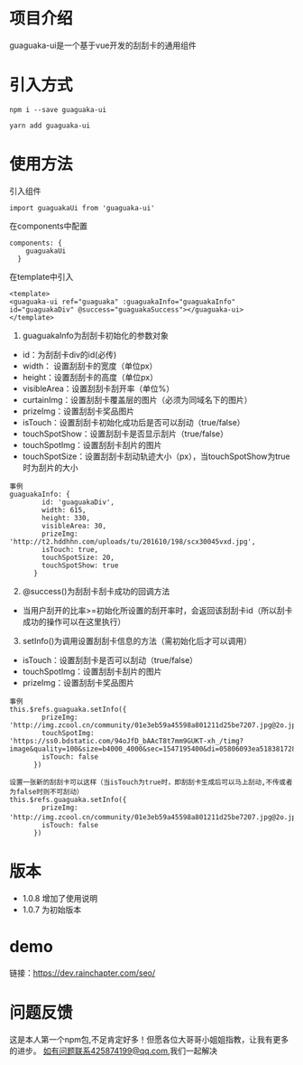 # 项目介绍
guaguaka-ui是一个基于vue开发的刮刮卡的通用组件

# 引入方式

```
npm i --save guaguaka-ui
```

```
yarn add guaguaka-ui
```
# 使用方法
引入组件

```
import guaguakaUi from 'guaguaka-ui'

```
在components中配置

```
components: {
    guaguakaUi
  }
```

在template中引入
```
<template>
<guaguaka-ui ref="guaguaka" :guaguakaInfo="guaguakaInfo" id="guaguakaDiv" @success="guaguakaSuccess"></guaguaka-ui>
</template>
```
1. guaguakaInfo为刮刮卡初始化的参数对象
-  id：为刮刮卡div的id(必传)
-  width： 设置刮刮卡的宽度（单位px）
-  height：设置刮刮卡的高度（单位px）
-  visibleArea：设置刮刮卡刮开率（单位%）
-  curtainImg：设置刮刮卡覆盖层的图片（必须为同域名下的图片）
-  prizeImg：设置刮刮卡奖品图片
-  isTouch：设置刮刮卡初始化成功后是否可以刮动（true/false）
-  touchSpotShow：设置刮刮卡是否显示刮片（true/false）
-  touchSpotImg：设置刮刮卡刮片的图片
-  touchSpotSize：设置刮刮卡刮动轨迹大小（px），当touchSpotShow为true时为刮片的大小

```
事例
guaguakaInfo: {
        id: 'guaguakaDiv',
        width: 615,
        height: 330,
        visibleArea: 30,
        prizeImg: 'http://t2.hddhhn.com/uploads/tu/201610/198/scx30045vxd.jpg',
        isTouch: true,
        touchSpotSize: 20,
        touchSpotShow: true
      }
```

2. @success()为刮刮卡刮卡成功的回调方法
- 当用户刮开的比率>=初始化所设置的刮开率时，会返回该刮刮卡id（所以刮卡成功的操作可以在这里执行）
3. setInfo()为调用设置刮刮卡信息的方法（需初始化后才可以调用）
-  isTouch：设置刮刮卡是否可以刮动（true/false）
-  touchSpotImg：设置刮刮卡刮片的图片
-  prizeImg：设置刮刮卡奖品图片

```
事例
this.$refs.guaguaka.setInfo({
        prizeImg: 'http://img.zcool.cn/community/01e3eb59a45598a801211d25be7207.jpg@2o.jpg',
        touchSpotImg: 'https://ss0.bdstatic.com/94oJfD_bAAcT8t7mm9GUKT-xh_/timg?image&quality=100&size=b4000_4000&sec=1547195400&di=05806093ea518381728dd6506565ce8b&src=http://img4q.duitang.com/uploads/item/201109/02/20110902193607_CPrxv.thumb.700_0.jpg',
        isTouch: false
      })

设置一张新的刮刮卡可以这样（当isTouch为true时，即刮刮卡生成后可以马上刮动,不传或者为false时则不可刮动）
this.$refs.guaguaka.setInfo({
        prizeImg: 'http://img.zcool.cn/community/01e3eb59a45598a801211d25be7207.jpg@2o.jpg'，
        isTouch: false
      })

```

# 版本
- 1.0.8 增加了使用说明
- 1.0.7 为初始版本

# demo
链接：https://dev.rainchapter.com/seo/

# 问题反馈
这是本人第一个npm包,不足肯定好多！但愿各位大哥哥小姐姐指教，让我有更多的进步。
如有问题联系425874199@qq.com,我们一起解决



